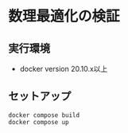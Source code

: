 # 数理最適化の検証

## 実行環境

- docker version 20.10.x以上

## セットアップ

```console
docker compose build
docker compose up
```